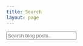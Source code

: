 ```yaml
---
title: Search
layout: page
---
```


<div id="search-input">
<input type="text" id="search-input" placeholder="Search blog posts..">
<ul id="results-container"></ul>
</div>

<script src="{{ site.url }}/assets/js/simple-jekyll-search.min.js" type="text/javascript"></script>

<script>
SimpleJekyllSearch({
    searchInput: document.getElementById('search-input'),
    resultsContainer: document.getElementById('results-container'),
    json: '{{ site.baseurl }}/search.json',
    searchResultTemplate: '<li><div><a href="{url}"> <h4>{title}</h4></a><aside>{date}</aside></div></li>',
    noResultsText: 'No results found',
    limit: 10,
    fuzzy: false,
    exclude: ['Welcome']
})
</script>